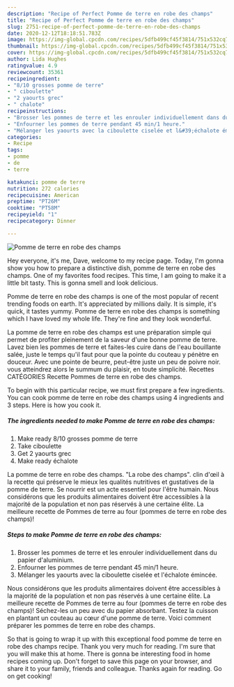 ```yaml
---
description: "Recipe of Perfect Pomme de terre en robe des champs"
title: "Recipe of Perfect Pomme de terre en robe des champs"
slug: 2751-recipe-of-perfect-pomme-de-terre-en-robe-des-champs
date: 2020-12-12T18:18:51.783Z
image: https://img-global.cpcdn.com/recipes/5dfb499cf45f3814/751x532cq70/pomme-de-terre-en-robe-des-champs-photo-principale-de-la-recette.jpg
thumbnail: https://img-global.cpcdn.com/recipes/5dfb499cf45f3814/751x532cq70/pomme-de-terre-en-robe-des-champs-photo-principale-de-la-recette.jpg
cover: https://img-global.cpcdn.com/recipes/5dfb499cf45f3814/751x532cq70/pomme-de-terre-en-robe-des-champs-photo-principale-de-la-recette.jpg
author: Lida Hughes
ratingvalue: 4.9
reviewcount: 35361
recipeingredient:
- "8/10 grosses pomme de terre"
- " ciboulette"
- "2 yaourts grec"
- " chalote"
recipeinstructions:
- "Brosser les pommes de terre et les enrouler individuellement dans du papier d&#39;aluminium."
- "Enfourner les pommes de terre pendant 45 min/1 heure."
- "Mélanger les yaourts avec la ciboulette ciselée et l&#39;échalote émincée."
categories:
- Recipe
tags:
- pomme
- de
- terre

katakunci: pomme de terre 
nutrition: 272 calories
recipecuisine: American
preptime: "PT26M"
cooktime: "PT58M"
recipeyield: "1"
recipecategory: Dinner

---
```



![Pomme de terre en robe des champs](https://img-global.cpcdn.com/recipes/5dfb499cf45f3814/751x532cq70/pomme-de-terre-en-robe-des-champs-photo-principale-de-la-recette.jpg)

Hey everyone, it's me, Dave, welcome to my recipe page. Today, I'm gonna show you how to prepare a distinctive dish, pomme de terre en robe des champs. One of my favorites food recipes. This time, I am going to make it a little bit tasty. This is gonna smell and look delicious.

Pomme de terre en robe des champs is one of the most popular of recent trending foods on earth. It's appreciated by millions daily. It is simple, it's quick, it tastes yummy. Pomme de terre en robe des champs is something which I have loved my whole life. They're fine and they look wonderful.

La pomme de terre en robe des champs est une préparation simple qui permet de profiter pleinement de la saveur d&#39;une bonne pomme de terre. Lavez bien les pommes de terre et faites-les cuire dans de l&#39;eau bouillante salée, juste le temps qu&#39;il faut pour que la pointe du couteau y pénètre en douceur. Avec une pointe de beurre, peut-être juste un peu de poivre noir. vous atteindrez alors le summum du plaisir, en toute simplicité. Recettes CATÉGORIES Recette Pommes de terre en robe des champs.


To begin with this particular recipe, we must first prepare a few ingredients. You can cook pomme de terre en robe des champs using 4 ingredients and 3 steps. Here is how you cook it.

<!--inarticleads1-->

##### The ingredients needed to make Pomme de terre en robe des champs:

1. Make ready 8/10 grosses pomme de terre
1. Take  ciboulette
1. Get 2 yaourts grec
1. Make ready  échalote


La pomme de terre en robe des champs. &#34;La robe des champs&#34;. clin d&#39;œil à la recette qui préserve le mieux les qualités nutritives et gustatives de la pomme de terre. Se nourrir est un acte essentiel pour l&#39;être humain. Nous considérons que les produits alimentaires doivent être accessibles à la majorité de la population et non pas réservés à une certaine élite. La meilleure recette de Pommes de terre au four (pommes de terre en robe des champs)! 

<!--inarticleads2-->

##### Steps to make Pomme de terre en robe des champs:

1. Brosser les pommes de terre et les enrouler individuellement dans du papier d&#39;aluminium.
1. Enfourner les pommes de terre pendant 45 min/1 heure.
1. Mélanger les yaourts avec la ciboulette ciselée et l&#39;échalote émincée.


Nous considérons que les produits alimentaires doivent être accessibles à la majorité de la population et non pas réservés à une certaine élite. La meilleure recette de Pommes de terre au four (pommes de terre en robe des champs)! Séchez-les un peu avec du papier absorbant. Testez la cuisson en plantant un couteau au cœur d&#39;une pomme de terre. Voici comment préparer les pommes de terre en robe des champs. 

So that is going to wrap it up with this exceptional food pomme de terre en robe des champs recipe. Thank you very much for reading. I'm sure that you will make this at home. There is gonna be interesting food in home recipes coming up. Don't forget to save this page on your browser, and share it to your family, friends and colleague. Thanks again for reading. Go on get cooking!
